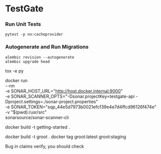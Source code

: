 # TestGate

### Run Unit Tests
    pytest -p no:cacheprovider

### Autogenerate and Run Migrations
    alembic revision --autogenerate
    alembic upgrade head

 tox -e py
 
docker run \
    --rm \
    -e SONAR_HOST_URL="http://host.docker.internal:9000" \
    -e SONAR_SCANNER_OPTS="-Dsonar.projectKey=testgate-api -Dproject.settings=./sonar-project.properties" \
    -e SONAR_TOKEN="sqp_44e5d7973b0021efcf39e4e7d4ffcd96126f474e" \
    -v "$(pwd):/usr/src" \
    sonarsource/sonar-scanner-cli

docker build -t getting-started .

docker build -t groot .
docker tag groot:latest groot:staging

Bug in claims verify, you should check